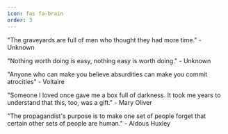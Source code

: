 ```yaml
---
icon: fas fa-brain
order: 3
---
```


"The graveyards are full of men who thought they had more time." - Unknown

"Nothing worth doing is easy, nothing easy is worth doing." - Unknown

"Anyone who can make you believe absurdities can make you commit atrocities" - Voltaire

"Someone I loved once gave me a box full of darkness. It took me years to understand that this, too, was a gift." - Mary Oliver

"The propagandist's purpose is to make one set of people forget that certain other sets of people are human." - Aldous Huxley
